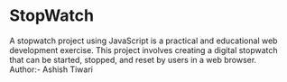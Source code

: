 # StopWatch
A stopwatch project using JavaScript is a practical and educational web development exercise. This project involves creating a digital stopwatch that can be started, stopped, and reset by users in a web browser.
<br>
Author:- Ashish Tiwari
